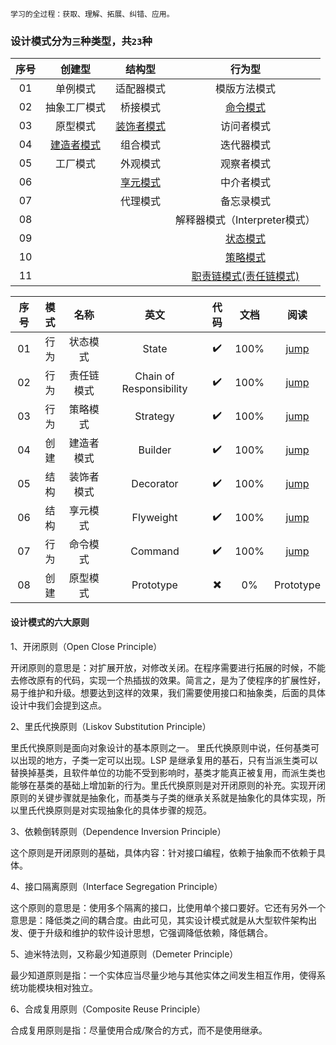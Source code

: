 `学习的全过程：获取、理解、拓展、纠错、应用。`
### 设计模式分为`三`种类型，共`23`种

|序号|创建型|结构型|行为型|
|:----:|:----:|:----:|:----:|
|01|单例模式|适配器模式|模版方法模式|
|02|抽象工厂模式|桥接模式|[命令模式](src/io/honghu/command)|
|03|原型模式|[装饰者模式](src/io/honghu/decorator)|访问者模式|
|04|[建造者模式](src/io/honghu/builder)|组合模式|迭代器模式|
|05|工厂模式|外观模式|观察者模式|
|06| |[享元模式](src/io/honghu/flyweight)|中介者模式|
|07| |代理模式|备忘录模式|
|08| | |解释器模式（Interpreter模式）|
|09| | |[状态模式](src/io/honghu/state)|
|10| | |[策略模式](src/io/honghu/strategy)|
|11| | |[职责链模式(责任链模式)](src/io/honghu/responsibilitychain)|

|序号|模式|名称|英文|代码|文档|阅读
|:----:|:----:|:----:|:----:|:----:|:----:|:----:|
|01|行为|状态模式|State|✔️|100%|[jump](src/io/honghu/state)|
|02|行为|责任链模式|Chain of Responsibility|✔️️|100%|[jump](src/io/honghu/responsibilitychain)|
|03|行为|策略模式|Strategy|✔️️|100%|[jump](src/io/honghu/strategy)|
|04|创建|建造者模式|Builder|✔️️|100%|[jump](src/io/honghu/builder)|
|05|结构|装饰者模式|Decorator|✔️️|100%|[jump](src/io/honghu/decorator)|
|06|结构|享元模式|Flyweight|✔️️|100%|[jump](src/io/honghu/flyweight)|
|07|行为|命令模式|Command|✔️️|100%|[jump](src/io/honghu/command)|
|08|创建|原型模式|Prototype|✖️|0%|Prototype|

#### 设计模式的六大原则

1、开闭原则（Open Close Principle）

开闭原则的意思是：对扩展开放，对修改关闭。在程序需要进行拓展的时候，不能去修改原有的代码，实现一个热插拔的效果。简言之，是为了使程序的扩展性好，易于维护和升级。想要达到这样的效果，我们需要使用接口和抽象类，后面的具体设计中我们会提到这点。

2、里氏代换原则（Liskov Substitution Principle）

里氏代换原则是面向对象设计的基本原则之一。 里氏代换原则中说，任何基类可以出现的地方，子类一定可以出现。LSP 是继承复用的基石，只有当派生类可以替换掉基类，且软件单位的功能不受到影响时，基类才能真正被复用，而派生类也能够在基类的基础上增加新的行为。里氏代换原则是对开闭原则的补充。实现开闭原则的关键步骤就是抽象化，而基类与子类的继承关系就是抽象化的具体实现，所以里氏代换原则是对实现抽象化的具体步骤的规范。

3、依赖倒转原则（Dependence Inversion Principle）

这个原则是开闭原则的基础，具体内容：针对接口编程，依赖于抽象而不依赖于具体。

4、接口隔离原则（Interface Segregation Principle）

这个原则的意思是：使用多个隔离的接口，比使用单个接口要好。它还有另外一个意思是：降低类之间的耦合度。由此可见，其实设计模式就是从大型软件架构出发、便于升级和维护的软件设计思想，它强调降低依赖，降低耦合。

5、迪米特法则，又称最少知道原则（Demeter Principle）

最少知道原则是指：一个实体应当尽量少地与其他实体之间发生相互作用，使得系统功能模块相对独立。

6、合成复用原则（Composite Reuse Principle）

合成复用原则是指：尽量使用合成/聚合的方式，而不是使用继承。